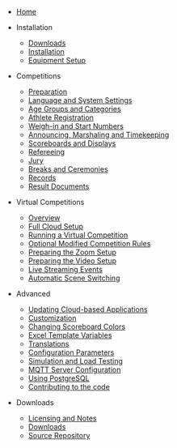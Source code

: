 * [Home](index)

* Installation
  * [Downloads](Downloads)
  * [Installation](InstallationOverview)
  * [Equipment Setup](EquipmentSetup)
  
* Competitions
  * [Preparation](Preparation)
  * [Language and System Settings](SystemSettings)
  * [Age Groups and Categories](Categories)
  * [Athlete Registration](Registration)
  * [Weigh-in and Start Numbers](WeighIn)
  * [Announcing, Marshaling and Timekeeping](Announcing)
  * [Scoreboards and Displays](Displays)
  * [Refereeing](Refereeing)
  * [Jury](Jury)
  * [Breaks and Ceremonies](Breaks)
  * [Records](Records)
  * [Result Documents](Documents)
  
* Virtual Competitions
  * [Overview](VirtualOverview)
  * [Full Cloud Setup](HerokuLarge)
  * [Running a Virtual Competition](Zoom)
  * [Optional Modified Competition Rules](ModifiedRules)
  * [Preparing the Zoom Setup](PrepareZoomBroadcasting)
  * [Preparing the Video Setup](OBS)
  * [Live Streaming Events](Streaming)
  * [Automatic Scene Switching](OBSSceneSwitching)
  
* Advanced
  * [Updating Cloud-based Applications](UpdatingCloudApplications)
  * [Customization](UploadingLocalSettings)
  * [Changing Scoreboard Colors](Styles)
  * [Excel Template Variables](TemplateVariables)
  * [Translations](Translation)
  * [Configuration Parameters](Configuration)
  * [Simulation and Load Testing](Simulation)
  * [MQTT Server Configuration](MQTT)
  * [Using PostgreSQL](PostgreSQL)
  * [Contributing to the code](Gitpod)

* Downloads

  * [Licensing and Notes](Licensing)
  * [Downloads](Downloads)
  * [Source Repository](https://github.com/jflamy/owlcms4)
